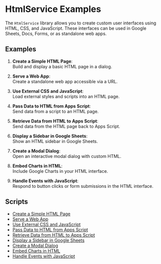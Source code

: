 # HtmlService Examples

The `HtmlService` library allows you to create custom user interfaces using HTML, CSS, and JavaScript. These interfaces can be used in Google Sheets, Docs, Forms, or as standalone web apps.

## Examples

1. **Create a Simple HTML Page**:  
   Build and display a basic HTML page in a dialog.

2. **Serve a Web App**:  
   Create a standalone web app accessible via a URL.

3. **Use External CSS and JavaScript**:  
   Load external styles and scripts into an HTML page.

4. **Pass Data to HTML from Apps Script**:  
   Send data from a script to an HTML page.

5. **Retrieve Data from HTML to Apps Script**:  
   Send data from the HTML page back to Apps Script.

6. **Display a Sidebar in Google Sheets**:  
   Show an HTML sidebar in Google Sheets.

7. **Create a Modal Dialog**:  
   Open an interactive modal dialog with custom HTML.

8. **Embed Charts in HTML**:  
   Include Google Charts in your HTML interface.

9. **Handle Events with JavaScript**:  
   Respond to button clicks or form submissions in the HTML interface.


## Scripts

- [Create a Simple HTML Page](./createSimpleHtmlPage.gs)
- [Serve a Web App](./serveWebApp.gs)
- [Use External CSS and JavaScript](./useExternalCssAndJs.gs)
- [Pass Data to HTML from Apps Script](./passDataToHtml.gs)
- [Retrieve Data from HTML to Apps Script](./retrieveDataFromHtml.gs)
- [Display a Sidebar in Google Sheets](./displaySidebar.gs)
- [Create a Modal Dialog](./createModalDialog.gs)
- [Embed Charts in HTML](./embedCharts.gs)
- [Handle Events with JavaScript](./handleEvents.gs)
